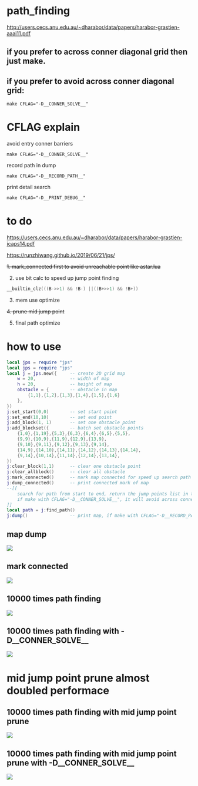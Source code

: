 # path_finding
http://users.cecs.anu.edu.au/~dharabor/data/papers/harabor-grastien-aaai11.pdf

## if you prefer to across conner diagonal grid then just make.

## if you prefer to avoid across conner diagonal grid:

    make CFLAG="-D__CONNER_SOLVE__"

# CFLAG explain

avoid entry conner barriers

    make CFLAG="-D__CONNER_SOLVE__"

record path in dump

    make CFLAG="-D__RECORD_PATH__"

print detail search

    make CFLAG="-D__PRINT_DEBUG__"

# to do

https://users.cecs.anu.edu.au/~dharabor/data/papers/harabor-grastien-icaps14.pdf

https://runzhiwang.github.io/2019/06/21/jps/


~~1. mark_connected first to avoid unreachable point like astar.lua~~

2. use bit calc to speed up jump point finding

```c
__builtin_clz(((B->>1) && !B-) ||((B+>>1) && !B+))
```

3. mem use optimize

~~4. prune mid jump point~~

5. final path optimize

# how to use

```lua
local jps = require "jps"
local jps = require "jps"
local j = jps.new({     -- create 2D grid map
    w = 20,             -- width of map
    h = 20,             -- height of map
    obstacle = {        -- obstacle in map
        {1,1},{1,2},{1,3},{1,4},{1,5},{1,6}
    },
})
j:set_start(0,0)        -- set start point
j:set_end(10,10)        -- set end point
j:add_block(1, 1)       -- set one obstacle point
j:add_blockset({        -- batch set obstacle points
    {1,0},{1,19},{5,3},{6,3},{6,4},{6,5},{5,5},
    {9,9},{10,9},{11,9},{12,9},{13,9},
    {9,10},{9,11},{9,12},{9,13},{9,14},
    {14,9},{14,10},{14,11},{14,12},{14,13},{14,14},
    {9,14},{10,14},{11,14},{12,14},{13,14},
})
j:clear_block(1,1)      -- clear one obstacle point
j:clear_allblock()      -- clear all obstacle
j:mark_connected()      -- mark map connected for speed up search path to unreachable point
j:dump_connected()      -- print connected mark of map
--[[
    search for path from start to end, return the jump points list in table
    if make with CFLAG="-D__CONNER_SOLVE__", it will avoid across conner diagonal grid
]]
local path = j:find_path()
j:dump()                -- print map, if make with CFLAG="-D__RECORD_PATH__", it will show the path result
```

## map dump

![](https://github.com/rangercyh/path_finding/blob/master/screenshots/4.jpg)

## mark connected

![](https://github.com/rangercyh/path_finding/blob/master/screenshots/3.jpg)

## 10000 times path finding

![](https://github.com/rangercyh/path_finding/blob/master/screenshots/1.jpg)

## 10000 times path finding with -D__CONNER_SOLVE__

![](https://github.com/rangercyh/path_finding/blob/master/screenshots/2.jpg)

# mid jump point prune almost doubled performace

## 10000 times path finding with mid jump point prune

![](https://github.com/rangercyh/path_finding/blob/master/screenshots/5.jpg)

## 10000 times path finding  with mid jump point prune with -D__CONNER_SOLVE__

![](https://github.com/rangercyh/path_finding/blob/master/screenshots/6.jpg)
